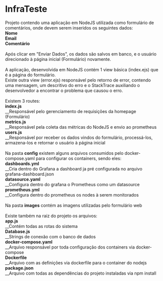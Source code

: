 # InfraTeste

Projeto contendo uma aplicação em NodeJS utilizada como formulário de comentários, onde devem serem inseridos os seguintes dados:<br/>
**Nome** <br/>
**Email** <br/>
**Comentário** <br/>
<br/>
Após clicar em "Enviar Dados", os dados são salvos em banco, e o usuário direcionado à página inicial (Formulário) novamente. <br/>
<br/>
A aplicação, desenvolvida em NodeJS contém 1 view básica (index.ejs) que é a página do formulário. <br/>
Existe outra view (error.ejs) responsável pelo retorno de error, contendo uma mensagem, um descritivo do erro e o StackTrace auxiliando o desenvolvedor a encontrar o problema que causou o erro. <br/>
<br/>
Existem 3 routes: <br/>
**index.js** <br/>
__Responsável pelo gerenciamento de requisições da homepage (Formulário)<br/>
**metrics.js** <br/>
__Responsável pela coleta das métricas do NodeJS e envio ao prometheus<br/>
**users.js** <br/>
__Responsável por receber os dados vindos do formulário, processá-los, armazena-los e retornar o usuário à página inicial <br/>
<br/>
Na pasta **config** existem alguns arquivos consumidos pelo docker-compose.yaml para configurar os containers, sendo eles: <br/>
**dashboards.yml** <br/>
__Cria dentro do Grafana a dashboard ja pré configurada no arquivo grafana-dashboard.json <br/>
**datasource.yaml** <br/>
__Configura dentro do grafana o Prometheus como um datasource <br/>
**prometheus.yml** <br/>
__Configura dentro do prometheus os nodes à serem monitorados <br/>
<br/>
Na pasta **images** contém as imagens utilizadas pelo formulário web<br/>
<br/>
Existe também na raiz do projeto os arquivos:<br/>
**app.js**<br/>
__Contém todas as rotas do sistema<br/>
**Database.js**<br/>
__Strings de conexão com o banco de dados<br/>
**docker-compose.yaml**<br/>
__Arquivo responsável por toda configuração dos containers via docker-compose<br/>
**Dockerfile**<br/>
__Arquivo com as definições via dockerfile para o container do nodejs<br/>
**package.json**<br/>
__Arquivo com todas as dependências do projeto instaladas via npm install<br/>